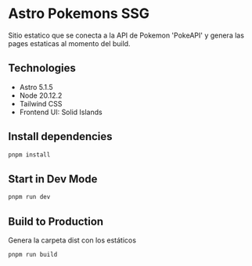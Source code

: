 # Astro Pokemons SSG

Sitio estatico que se conecta a la API de Pokemon 'PokeAPI' y genera las pages estaticas al momento del build.

## Technologies

- Astro 5.1.5
- Node 20.12.2
- Tailwind CSS
- Frontend UI: Solid Islands

## Install dependencies

```bash
pnpm install
```

## Start in Dev Mode

```bash
pnpm run dev
```

## Build to Production

Genera la carpeta dist con los estáticos

```bash
pnpm run build
```
